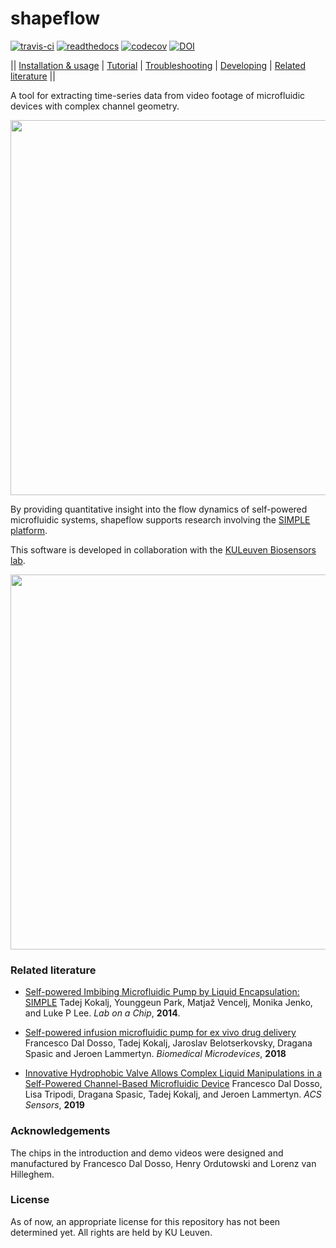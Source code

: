 # shapeflow

[![travis-ci](https://travis-ci.org/ybnd/shapeflow.svg?branch=master)](https://travis-ci.org/ybnd/shapeflow)
[![readthedocs](https://readthedocs.org/projects/shapeflow/badge/?version=latest)](https://shapeflow.readthedocs.io/en/latest/?badge=latest)
[![codecov](https://codecov.io/gh/ybnd/shapeflow/branch/master/graph/badge.svg)](https://codecov.io/gh/ybnd/shapeflow)
[![DOI](https://zenodo.org/badge/296610947.svg)](https://zenodo.org/badge/latestdoi/296610947)

|| [Installation & usage](https://shapeflow.readthedocs.io/en/latest/index.html#installation-usage) | [Tutorial](https://shapeflow.readthedocs.io/en/latest/tutorial.html) | [Troubleshooting](https://shapeflow.readthedocs.io/en/latest/troubleshooting.html) | [Developing](https://shapeflow.readthedocs.io/en/latest/developing.html) | [Related literature](#Related-literature) ||

A tool for extracting time-series data from video footage of microfluidic devices with complex channel geometry.

<div align="center"><img src="https://i.postimg.cc/xTMZzYnj/abstract5-720x540.gif" width="600px"/></div>

By providing quantitative insight into the flow dynamics of self-powered microfluidic systems, shapeflow supports research involving the [SIMPLE platform](https://www.biw.kuleuven.be/biosyst/mebios/biosensors-group/research-topics/Microfluidics_folder/simple-platform). 

This software is developed in collaboration with the [KULeuven Biosensors lab](https://twitter.com/KULBiosensors).

<div align="center"><img src="https://i.postimg.cc/W3qF15rK/demo-final-30fps-600x400.gif" width="600px"/></div>

### Related literature

* [Self-powered Imbibing Microfluidic Pump by Liquid Encapsulation: SIMPLE](https://doi.org/10.1039/C4LC00920G)
  Tadej Kokalj, Younggeun Park, Matjaž Vencelj, Monika Jenko, and Luke P Lee. *Lab on a Chip*, **2014**. 
  
* [Self-powered infusion microfluidic pump for ex vivo drug delivery](https://doi.org/10.1007/s10544-018-0289-1)
  Francesco Dal Dosso, Tadej Kokalj, Jaroslav Belotserkovsky, Dragana Spasic and Jeroen Lammertyn. *Biomedical Microdevices*, **2018**

* [Innovative Hydrophobic Valve Allows Complex Liquid Manipulations in a Self-Powered Channel-Based Microfluidic Device](https://doi.org/10.1021/acssensors.8b01555)
  Francesco Dal Dosso, Lisa Tripodi, Dragana Spasic, Tadej Kokalj, and Jeroen Lammertyn. *ACS Sensors*, **2019**

### Acknowledgements

The chips in the introduction and demo videos were designed and manufactured by Francesco Dal Dosso, Henry Ordutowski and Lorenz van Hilleghem.

### License

As of now, an appropriate license for this repository has not been determined yet. All rights are held by KU Leuven.
